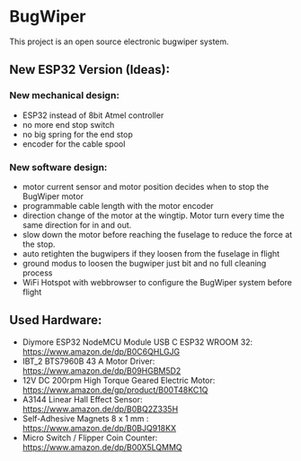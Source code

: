 # BugWiper

This project is an open source electronic bugwiper system. 

## New ESP32 Version (Ideas):
### New mechanical design:
- ESP32 instead of 8bit Atmel controller 
-  no more end stop switch
-  no big spring for the end stop
- encoder for the cable spool
### New software design:
- motor current sensor and motor position decides when to stop the BugWiper motor
- programmable cable length with the motor encoder
- direction change of the motor at the wingtip. Motor turn every time the same direction for in and out.
- slow down the motor before reaching the fuselage to reduce the force at the stop.
- auto retighten the bugwipers if they loosen from the fuselage in flight
- ground modus to loosen the bugwiper just bit and no full cleaning process
- WiFi Hotspot with webbrowser to configure the BugWiper system before flight


## Used Hardware:
- Diymore ESP32 NodeMCU Module USB C ESP32 WROOM 32: https://www.amazon.de/dp/B0C6QHLGJG 
- IBT_2 BTS7960B 43 A Motor Driver: https://www.amazon.de/dp/B09HGBM5D2
- 12V DC 200rpm High Torque Geared Electric Motor: https://www.amazon.de/gp/product/B00T48KC1Q 
- A3144 Linear Hall Effect Sensor: https://www.amazon.de/dp/B0BQ2Z335H
- Self-Adhesive Magnets 8 x 1 mm : https://www.amazon.de/dp/B0BJQ918KX
- Micro Switch / Flipper Coin Counter: https://www.amazon.de/dp/B00X5LQMMQ